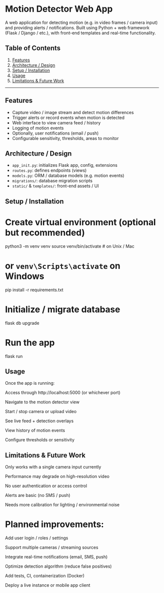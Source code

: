 # Motion Detector Web App

A web application for detecting motion (e.g. in video frames / camera input) and providing alerts / notifications. Built using Python + web framework (Flask / Django / etc.), with front-end templates and real-time functionality.

## Table of Contents

1. [Features](#features)  
2. [Architecture / Design](#architecture)   
3. [Setup / Installation](#setup)
4. [Usage](#Usage)
5. [Limitations & Future Work](#Limitations-&-Future-Work)

---

## Features

- Capture video / image stream and detect motion differences  
- Trigger alerts or record events when motion is detected  
- Web interface to view camera feed / history  
- Logging of motion events  
- Optionally, user notifications (email / push)  
- Configurable sensitivity, thresholds, areas to monitor  


## Architecture / Design

- `app_init.py`: initializes Flask app, config, extensions  
- `routes.py`: defines endpoints (views)  
- `models.py`: ORM / database models (e.g. motion events)  
- `migrations/`: database migration scripts  
- `static/` & `templates/`: front-end assets / UI  

## Setup / Installation

# Create virtual environment (optional but recommended)
python3 -m venv venv
source venv/bin/activate   # on Unix / Mac
# or `venv\Scripts\activate` on Windows

pip install -r requirements.txt

# Initialize / migrate database
flask db upgrade     

# Run the app
flask run

## Usage

Once the app is running:

Access through http://localhost:5000 (or whichever port)

Navigate to the motion detector view

Start / stop camera or upload video

See live feed + detection overlays

View history of motion events

Configure thresholds or sensitivity 


## Limitations & Future Work

Only works with a single camera input currently

Performance may degrade on high-resolution video

No user authentication or access control

Alerts are basic (no SMS / push)

Needs more calibration for lighting / environmental noise

# Planned improvements:

Add user login / roles / settings

Support multiple cameras / streaming sources

Integrate real-time notifications (email, SMS, push)

Optimize detection algorithm (reduce false positives)

Add tests, CI, containerization (Docker)

Deploy a live instance or mobile app client
